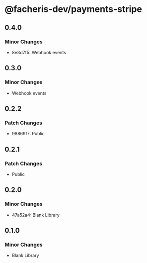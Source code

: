 # @facheris-dev/payments-stripe

## 0.4.0

### Minor Changes

- 8e3d7f5: Webhook events

## 0.3.0

### Minor Changes

- Webhook events

## 0.2.2

### Patch Changes

- 98869f7: Public

## 0.2.1

### Patch Changes

- Public

## 0.2.0

### Minor Changes

- 47a52a4: Blank Library

## 0.1.0

### Minor Changes

- Blank Library
